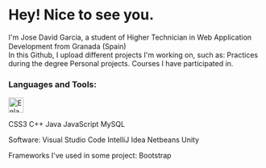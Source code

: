 <h1>Hey! Nice to see you.</h1>

I'm Jose David Garcia, a student of Higher Technician in Web Application Development from Granada (Spain) <img src="https://user-images.githubusercontent.com/108841509/227047690-8b8c901b-e00c-4de5-802f-5f74e0850d18.png" width="15">
<br>In this Github, I upload different projects I'm working on, such as:
Practices during the degree
Personal projects.
Courses I have participated in.
<h3>Languages and Tools:</h3>
<a href="https://www.w3schools.com/css/"><img src="https://user-images.githubusercontent.com/108841509/227043553-01df19d7-d0f1-429e-a065-ca520b146fa1.png" width="30" alt="Enlace al sitio web de W3Schools" title="https://www.w3schools.com/css/"></a>



CSS3
C++
Java
JavaScript
MySQL

Software:
Visual Studio Code
IntelliJ Idea
Netbeans
Unity

Frameworks I've used in some project:
Bootstrap

